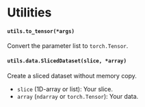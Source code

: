 # Utilities

#### `utils.to_tensor(*args)`

Convert the parameter list to `torch.Tensor`.



#### `utils.data.SlicedDataset(slice, *array)`

Create a sliced dataset without memory copy.

+   `slice` (1D-array or list): Your slice.
+   `array` (`ndarray` or `torch.Tensor`): Your data.